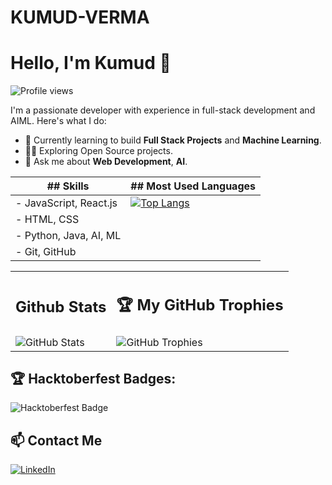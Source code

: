 # KUMUD-VERMA
# Hello, I'm Kumud 👋

![Profile views](https://komarev.com/ghpvc/?username=KUMUD-TECH)

I'm a passionate developer with experience in full-stack development and AIML. Here's what I do:

- 🌱 Currently learning to build **Full Stack Projects** and **Machine Learning**.
- 👨‍💻 Exploring Open Source projects.
- 💬 Ask me about **Web Development**, **AI**.

| ## Skills                      | ## Most Used Languages                                                                                        |
|-----------------------------|---------------------------------------------------------------------------------------------------------------|
| - JavaScript, React.js      |[![Top Langs](https://github-readme-stats.vercel.app/api/top-langs/?username=KUMUD-TECH&layout=pie)](https://github.com/anuraghazra/github-readme-stats)|
| - HTML, CSS                 |                                                                                                                                                          |
| - Python, Java, AI, ML      |                                                                                                                                                          |
| - Git, GitHub               |                                                                                                                                                          |


<table>
  <tr>
    <td><h2>Github Stats</h2></td>
    <td><h2>🏆 My GitHub Trophies</h2></td>
  </tr>
  <tr>
    <td><img src="https://github-readme-stats.vercel.app/api?username=your-username&show_icons=true&theme=radical" alt="GitHub Stats" /></td>
    <td><img src="https://github-profile-trophy.vercel.app/?username=your-username&theme=onedark" alt="GitHub Trophies" /></td>
  </tr>
</table>

## 🏆 Hacktoberfest Badges:
![Hacktoberfest Badge](https://holopin.me/@kumudtech)


## 📫 Contact Me
[![LinkedIn](https://img.shields.io/badge/LinkedIn-blue?logo=linkedin&logoColor=white&style=for-the-badge)](https://www.linkedin.com/in/kumud-verma-1sd9)




